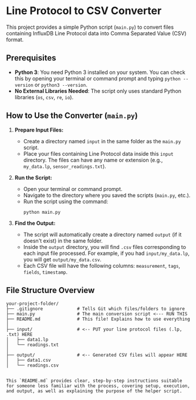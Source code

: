 # Line Protocol to CSV Converter

This project provides a simple Python script (`main.py`) to convert files containing InfluxDB Line Protocol data into Comma Separated Value (CSV) format.

## Prerequisites

*   **Python 3**: You need Python 3 installed on your system. You can check this by opening your terminal or command prompt and typing `python --version` or `python3 --version`.
*   **No External Libraries Needed**: The script only uses standard Python libraries (`os`, `csv`, `re`, `io`).

## How to Use the Converter (`main.py`)

1.  **Prepare Input Files:**
    *   Create a directory named `input` in the same folder as the `main.py` script.
    *   Place your files containing Line Protocol data inside this `input` directory. The files can have any name or extension (e.g., `my_data.lp`, `sensor_readings.txt`).

2.  **Run the Script:**
    *   Open your terminal or command prompt.
    *   Navigate to the directory where you saved the scripts (`main.py`, etc.).
    *   Run the script using the command:
        ```
        python main.py
        ```

3.  **Find the Output:**
    *   The script will automatically create a directory named `output` (if it doesn't exist) in the same folder.
    *   Inside the `output` directory, you will find `.csv` files corresponding to each input file processed. For example, if you had `input/my_data.lp`, you will get `output/my_data.csv`.
    *   Each CSV file will have the following columns: `measurement`, `tags`, `fields`, `timestamp`.

## File Structure Overview

```
your-project-folder/
├── .gitignore             # Tells Git which files/folders to ignore
├── main.py                # The main conversion script <--- RUN THIS
├── README.md              # This file! Explains how to use everything
│
├── input/                 # <-- PUT your line protocol files (.lp, .txt) HERE
│   ├── data1.lp
│   └── readings.txt
│
├── output/                # <-- Generated CSV files will appear HERE
│   ├── data1.csv
│   └── readings.csv
```
```

This `README.md` provides clear, step-by-step instructions suitable for someone less familiar with the process, covering setup, execution, and output, as well as explaining the purpose of the helper script.
